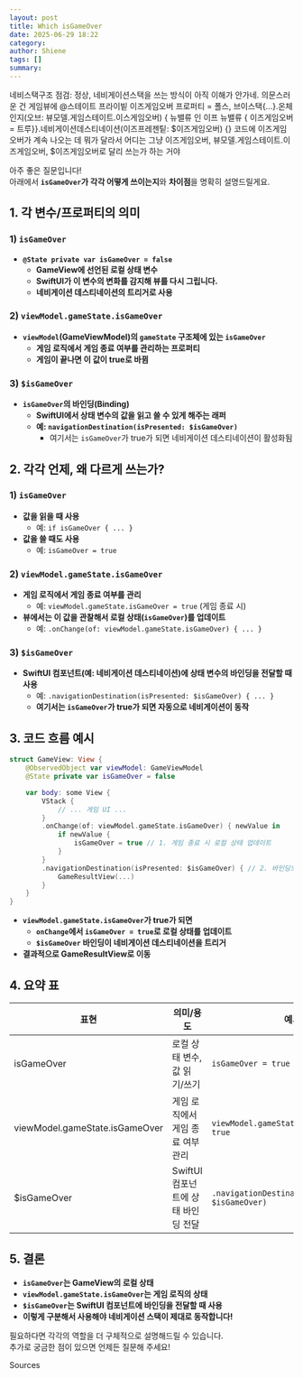 ```yaml
---
layout: post
title: Which isGameOver
date: 2025-06-29 18:22
category: 
author: Shiene
tags: []
summary: 
---
```


네비스택구조 점검: 정상, 네비게이션스택을 쓰는 방식이 아직 이해가 안가네. 의문스러운 건 게임뷰에 @스테이트 프라이빝 이즈게임오버 프로퍼티 = 폴스, 브이스택{…}.온체인지(오브: 뷰모델.게임스테이트.이스게임오버) { 뉴밸류 인 이프 뉴밸류 { 이즈게임오버 = 트루}}.네비게이션데스티네이션(이즈프레젠팉: $이즈게임오버) {} 코드에 이즈게임오버가 계속 나오는 데 뭐가 달라서 어디는 그냥 이즈게임오버, 뷰모델.게임스테이트.이즈게임오버, $이즈게임오버로 달리 쓰는가 하는 거야

아주 좋은 질문입니다!  
아래에서 **`isGameOver`가 각각 어떻게 쓰이는지**와 **차이점**을 명확히 설명드릴게요.

## 1. **각 변수/프로퍼티의 의미**

### **1) `isGameOver`**
- **`@State private var isGameOver = false`**
  - **GameView에 선언된 로컬 상태 변수**
  - **SwiftUI가 이 변수의 변화를 감지해 뷰를 다시 그립니다.**
  - **네비게이션 데스티네이션의 트리거로 사용**

### **2) `viewModel.gameState.isGameOver`**
- **`viewModel`(GameViewModel)의 `gameState` 구조체에 있는 `isGameOver`**
  - **게임 로직에서 게임 종료 여부를 관리하는 프로퍼티**
  - **게임이 끝나면 이 값이 true로 바뀜**

### **3) `$isGameOver`**
- **`isGameOver`의 바인딩(Binding)**
  - **SwiftUI에서 상태 변수의 값을 읽고 쓸 수 있게 해주는 래퍼**
  - **예: `navigationDestination(isPresented: $isGameOver)`**
    - 여기서는 `isGameOver`가 true가 되면 네비게이션 데스티네이션이 활성화됨

## 2. **각각 언제, 왜 다르게 쓰는가?**

### **1) `isGameOver`**
- **값을 읽을 때 사용**
  - 예: `if isGameOver { ... }`
- **값을 쓸 때도 사용**
  - 예: `isGameOver = true`

### **2) `viewModel.gameState.isGameOver`**
- **게임 로직에서 게임 종료 여부를 관리**
  - 예: `viewModel.gameState.isGameOver = true` (게임 종료 시)
- **뷰에서는 이 값을 관찰해서 로컬 상태(`isGameOver`)를 업데이트**
  - 예: `.onChange(of: viewModel.gameState.isGameOver) { ... }`

### **3) `$isGameOver`**
- **SwiftUI 컴포넌트(예: 네비게이션 데스티네이션)에 상태 변수의 바인딩을 전달할 때 사용**
  - 예: `.navigationDestination(isPresented: $isGameOver) { ... }`
  - **여기서는 `isGameOver`가 true가 되면 자동으로 네비게이션이 동작**

## 3. **코드 흐름 예시**

```swift
struct GameView: View {
    @ObservedObject var viewModel: GameViewModel
    @State private var isGameOver = false

    var body: some View {
        VStack {
            // ... 게임 UI ...
        }
        .onChange(of: viewModel.gameState.isGameOver) { newValue in
            if newValue {
                isGameOver = true // 1. 게임 종료 시 로컬 상태 업데이트
            }
        }
        .navigationDestination(isPresented: $isGameOver) { // 2. 바인딩으로 네비게이션 트리거
            GameResultView(...)
        }
    }
}
```

- **`viewModel.gameState.isGameOver`가 true가 되면**
  - **`onChange`에서 `isGameOver = true`로 로컬 상태를 업데이트**
  - **`$isGameOver` 바인딩이 네비게이션 데스티네이션을 트리거**
- **결과적으로 GameResultView로 이동**

## 4. **요약 표**

| 표현                        | 의미/용도                                   | 예시                                      |
|-----------------------------|---------------------------------------------|-------------------------------------------|
| isGameOver                  | 로컬 상태 변수, 값 읽기/쓰기                | `isGameOver = true`                       |
| viewModel.gameState.isGameOver | 게임 로직에서 게임 종료 여부 관리           | `viewModel.gameState.isGameOver = true`   |
| $isGameOver                 | SwiftUI 컴포넌트에 상태 바인딩 전달         | `.navigationDestination(isPresented: $isGameOver)` |

## 5. **결론**

- **`isGameOver`는 GameView의 로컬 상태**
- **`viewModel.gameState.isGameOver`는 게임 로직의 상태**
- **`$isGameOver`는 SwiftUI 컴포넌트에 바인딩을 전달할 때 사용**
- **이렇게 구분해서 사용해야 네비게이션 스택이 제대로 동작합니다!**

필요하다면 각각의 역할을 더 구체적으로 설명해드릴 수 있습니다.  
추가로 궁금한 점이 있으면 언제든 질문해 주세요!

Sources
